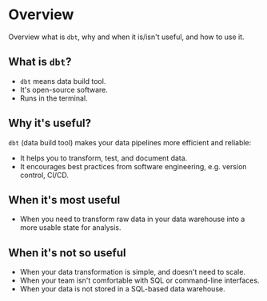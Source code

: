 # Overview

Overview what is `dbt`, why and when it is/isn't useful, and how to use it.

## What is `dbt`?

* `dbt` means data build tool.
* It's open-source software.
* Runs in the terminal.

## Why it's useful?

`dbt` (data build tool) makes your data pipelines more efficient and reliable:

* It helps you to transform, test, and document data. 
* It encourages best practices from software engineering, e.g. version control, CI/CD.

## When it's most useful

* When you need to transform raw data in your data warehouse into a more usable state for analysis.

## When it's not so useful

* When your data transformation is simple, and doesn't need to scale.
* When your team isn't comfortable with SQL or command-line interfaces.
* When your data is not stored in a SQL-based data warehouse.
